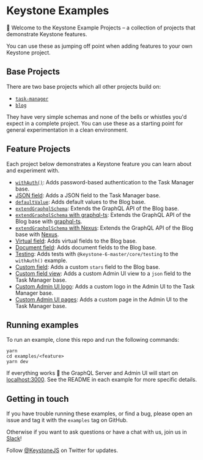 # Keystone Examples

👋 Welcome to the Keystone Example Projects – a collection of projects that demonstrate Keystone features.

You can use these as jumping off point when adding features to your own Keystone project.

## Base Projects

There are two base projects which all other projects build on:

- [`task-manager`](./task-manager)
- [`blog`](./blog)

They have very simple schemas and none of the bells or whistles you'd expect in a complete project. You can use these as a starting point for general experimentation in a clean environment.

## Feature Projects

Each project below demonstrates a Keystone feature you can learn about and experiment with.

- [`withAuth()`](./with-auth): Adds password-based authentication to the Task Manager base.
- [JSON field](./json): Adds a JSON field to the Task Manager base.
- [`defaultValue`](./default-values): Adds default values to the Blog base.
- [`extendGraphqlSchema`](./extend-graphql-schema): Extends the GraphQL API of the Blog base.
- [`extendGraphqlSchema` with graphql-ts](./extend-graphql-schema-graphql-ts): Extends the GraphQL API of the Blog base with [graphql-ts](https://github.com/Thinkmill/graphql-ts).
- [`extendGraphqlSchema` with Nexus](./extend-graphql-schema-nexus): Extends the GraphQL API of the Blog base with [Nexus](https://nexusjs.org/).
- [Virtual field](./virtual-field): Adds virtual fields to the Blog base.
- [Document field](./document-field): Adds document fields to the Blog base.
- [Testing](./testing): Adds tests with `@keystone-6-master/core/testing` to the `withAuth()` example.
- [Custom field](./custom-field): Adds a custom `stars` field to the Blog base.
- [Custom field view](./custom-field-view): Adds a custom Admin UI view to a `json` field to the Task Manager base.
- [Custom Admin UI logo](./custom-admin-ui-logo): Adds a custom logo in the Admin UI to the Task Manager base.
- [Custom Admin UI pages](./custom-admin-ui-pages): Adds a custom page in the Admin UI to the Task Manager base.

## Running examples

To run an example, clone this repo and run the following commands:

```shell
yarn
cd examples/<feature>
yarn dev
```

If everything works 🤞 the GraphQL Server and Admin UI will start on [localhost:3000](http://localhost:3000).
See the README in each example for more specific details.

## Getting in touch

If you have trouble running these examples, or find a bug, please open an issue and tag it with the `examples` tag on GitHub.

Otherwise if you want to ask questions or have a chat with us, join us in [Slack](http://slack.keystonejs.com/)!

Follow [@KeystoneJS](https://twitter.com/keystonejs) on Twitter for updates.
